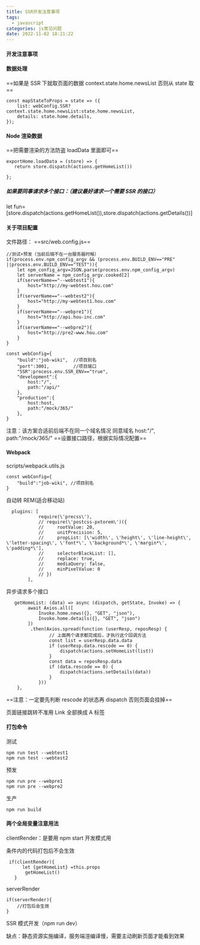 ```yaml
---
title: SSR开发注意事项
tags:
  - javascript
categories: js常见问题
date: 2022-11-02 18:21:22
---
```


#### 开发注意事项

#### 数据处理

==如果是 SSR 下就取页面的数据
context.state.home.newsList
否则从 state 取==

```
const mapStateToProps = state => ({
    list: webConfig.SSR?context.state.home.newsList:state.home.newsList,
    details: state.home.details,
});
```

#### Node 渲染数据

==把需要渲染的方法防盗 loadData 里面即可==

```
exportHome.loadData = (store) => {
   return store.dispatch(actions.getHomeList())

};
```

##### 如果要同事请求多个接口：（建议最好请求一个需要 SSR 的接口）

let fun=[store.dispatch(actions.getHomeList()),store.dispatch(actions.getDetails())]

#### 关于项目配置

文件路径：
==src/web.config.js==

```
//测试+预发（当前后端不在一台服务器时候）
if(process.env.npm_config_argv && (process.env.BUILD_ENV=="PRE" ||process.env.BUILD_ENV=="TEST")){
    let npm_config_argv=JSON.parse(process.env.npm_config_argv)
    let serverName = npm_config_argv.cooked[2]
    if(serverName=="--webtest1"){
        host="http://my-webtest.hou.com"
    }
    if(serverName=="--webtest2"){
        host="http://my-webtest1.hou.com"
    }
    if(serverName=="--webpre1"){
        host="http://api.hou-inc.com"
    }
    if(serverName=="--webpre2"){
        host="http://pre2-www.hou.com"
    }
}

const webConfig={
    "build":"job-wiki",  //项目别名
    "port":3001,         //项目端口
    "SSR":process.env.SSR_ENV=="true",
    "development":{
        host:"/",
        path:"/api/"
    },
    "production":{
        host:host,
        path:"/mock/365/"
    },
}
```

注意：该方案合适前后端不在同一个域名情况
同意域名 host:"/",
path:"/mock/365/" ==设置接口路径，根据实际情况配置==

#### Webpack

scripts/webpack.utils.js

```
const webConfig={
    "build":"job-wiki", //项目别名
}

```

自动转 REM(适合移动站)

```
  plugins: [
            require(\'precss\'),
            // require(\'postcss-pxtorem\')({
            //     rootValue: 20,
            //     unitPrecision: 5,
            //     propList: [\'width\', \'height\', \'line-height\', \'letter-spacing\', \'font*\', \'background*\', \'margin*\', \'padding*\'],
            //     selectorBlackList: [],
            //     replace: true,
            //     mediaQuery: false,
            //     minPixelValue: 0
            // })
        ],
```

异步请求多个接口

```
   getHomeList: (data) => async (dispatch, getState, Invoke) => {
        await Axios.all([
            Invoke.home.news({}, "GET", "json"),
            Invoke.home.details({}, "GET", "json")
        ])
         .then(Axios.spread(function (userResp, reposResp) {
                // 上面两个请求都完成后，才执行这个回调方法
                const list = userResp.data.data
                if (userResp.data.rescode == 0) {
                    dispatch(actions.setHomeList(list))
                }
                const data = reposResp.data
                if (data.rescode == 0) {
                    dispatch(actions.setDetails(data))
                }
            }))
    },
```

==注意：一定要先判断 rescode 的状态再 dispatch 否则页面会挂掉==

页面链接跳转不准用 Link 全部换成 A 标签

#### 打包命令

测试

```
npm run test --webtest1
npm run test --webtest2
```

预发

```
npm run pre --webpre1
npm run pre --webpre2
```

生产

```
npm run build
```

#### 两个全局变量注意用法

clientRender：是要用 npm start 开发模式用

条件内的代码打包后不会生效

```
 if(clientRender){
      let {getHomeList} =this.props
       getHomeList()
   }
```

serverRender

```
if(serverRender){
    //打包后会生效
}
```

SSR 模式开发（npm run dev）

缺点：静态资源实施编译，服务端渲编译慢，需要主动刷新页面才能看到效果
